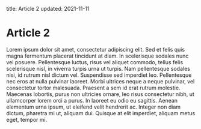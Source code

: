 title: Article 2
updated: 2021-11-11


# Article 2

Lorem ipsum dolor sit amet, consectetur adipiscing elit. Sed et felis quis magna
fermentum placerat tincidunt at diam. In scelerisque sodales nunc vel posuere.
Pellentesque luctus, risus vel aliquet commodo, tellus felis scelerisque nisl,
in viverra turpis urna ut turpis. Nam pellentesque sodales nisi, id rutrum nisl
dictum vel. Suspendisse sed imperdiet leo. Pellentesque nec eros at nulla
pulvinar laoreet. Morbi ultrices neque a neque pulvinar, vel consectetur tortor
malesuada. Praesent a sem id erat rutrum molestie. Maecenas lobortis, purus non
ultricies ornare, leo risus consectetur nibh, ut ullamcorper lorem orci a purus.
In laoreet eu odio eu sagittis. Aenean elementum urna ipsum, ut eleifend velit
hendrerit ac. Integer non diam dictum, pharetra mi ut, aliquam dui. Quisque at
elit imperdiet, aliquam metus eget, tempor mi. 
